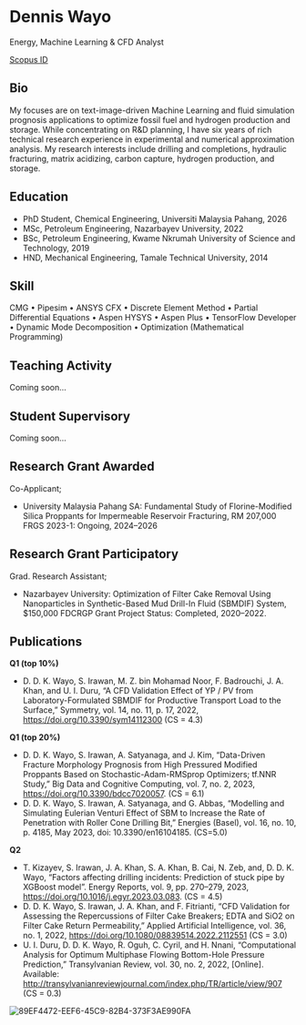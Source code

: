 # Dennis Wayo
Energy, Machine Learning & CFD Analyst

[Scopus ID](https://www.scopus.com/authid/detail.uri?authorId=57890228100)
## Bio
My focuses are on text-image-driven Machine Learning and fluid simulation prognosis applications to optimize fossil fuel and hydrogen production and storage. While concentrating on R&D planning, I have six years of rich technical research experience in experimental and numerical approximation analysis. My research interests include drilling and completions, hydraulic fracturing, matrix acidizing, carbon capture, hydrogen production, and storage.

## Education
- PhD Student, Chemical Engineering, Universiti Malaysia Pahang, 2026
- MSc, Petroleum Engineering, Nazarbayev University, 2022
- BSc, Petroleum Engineering, Kwame Nkrumah University of Science and Technology, 2019
- HND, Mechanical Engineering, Tamale Technical University, 2014

## Skill
CMG • Pipesim • ANSYS CFX • Discrete Element Method • Partial Differential Equations • Aspen HYSYS • Aspen Plus • TensorFlow Developer • Dynamic Mode Decomposition •
Optimization (Mathematical Programming)

## Teaching Activity
Coming soon...

## Student Supervisory
Coming soon...

## Research Grant Awarded
Co-Applicant;

* University Malaysia Pahang SA: Fundamental Study of Florine-Modified Silica Proppants for Impermeable Reservoir Fracturing,
RM 207,000 FRGS 2023-1: Ongoing, 2024–2026

## Research Grant Participatory
Grad. Research Assistant;

* Nazarbayev University: Optimization of Filter Cake Removal Using Nanoparticles in Synthetic-Based Mud Drill-In Fluid (SBMDIF) System,
$150,000 FDCRGP Grant Project Status: Completed, 2020–2022.

## Publications
**Q1 (top 10%)**
- D. D. K. Wayo, S. Irawan, M. Z. bin Mohamad Noor, F. Badrouchi, J. A. Khan, and U. I. Duru, “A CFD Validation Effect of YP / PV from Laboratory-Formulated SBMDIF for Productive Transport Load to the Surface,” Symmetry, vol. 14, no. 11, p. 17, 2022, https://doi.org/10.3390/sym14112300 (CS = 4.3)

**Q1 (top 20%)**
- D. D. K. Wayo, S. Irawan, A. Satyanaga, and J. Kim, “Data-Driven Fracture Morphology Prognosis from High Pressured Modified Proppants Based on Stochastic-Adam-RMSprop Optimizers; tf.NNR Study,” Big Data and Cognitive Computing, vol. 7, no. 2, 2023, https://doi.org/10.3390/bdcc7020057. (CS = 6.1)
- D. D. K. Wayo, S. Irawan, A. Satyanaga, and G. Abbas, “Modelling and Simulating Eulerian Venturi Effect of SBM to Increase the Rate of Penetration with Roller Cone Drilling Bit,” Energies (Basel), vol. 16, no. 10, p. 4185, May 2023, doi: 10.3390/en16104185. (CS=5.0)

**Q2**
- T. Kizayev, S. Irawan, J. A. Khan, S. A. Khan, B. Cai, N. Zeb, and, D. D. K. Wayo, “Factors affecting drilling incidents: Prediction of stuck pipe by XGBoost model”. Energy Reports, vol. 9, pp. 270–279, 2023, https://doi.org/10.1016/j.egyr.2023.03.083. (CS = 4.5)
- D. D. K. Wayo, S. Irawan, J. A. Khan, and F. Fitrianti, “CFD Validation for Assessing the Repercussions of Filter Cake Breakers; EDTA and SiO2 on Filter Cake Return Permeability,” Applied Artificial Intelligence, vol. 36, no. 1, 2022, https://doi.org/10.1080/08839514.2022.2112551 (CS = 3.0)
- U. I. Duru, D. D. K. Wayo, R. Oguh, C. Cyril, and H. Nnani, “Computational Analysis for Optimum Multiphase Flowing Bottom-Hole Pressure Prediction,” Transylvanian Review, vol. 30, no. 2, 2022, [Online]. Available: http://transylvanianreviewjournal.com/index.php/TR/article/view/907  (CS = 0.3)

![89EF4472-EEF6-45C9-82B4-373F3AE990FA](https://github.com/DennisWayo/denniswayo.github.io/assets/117969019/fba2028c-0259-4175-989a-3b0cdc808018)
